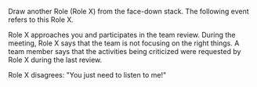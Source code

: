 Draw another Role (Role X) from the face-down stack. The following event refers to this Role X.

Role X approaches you and participates in the team review. During the meeting, Role X says that the team is not focusing on the right things. A team member says that the activities being criticized were requested by Role X during the last review.

Role X disagrees: &quot;You just need to listen to me!&quot;
